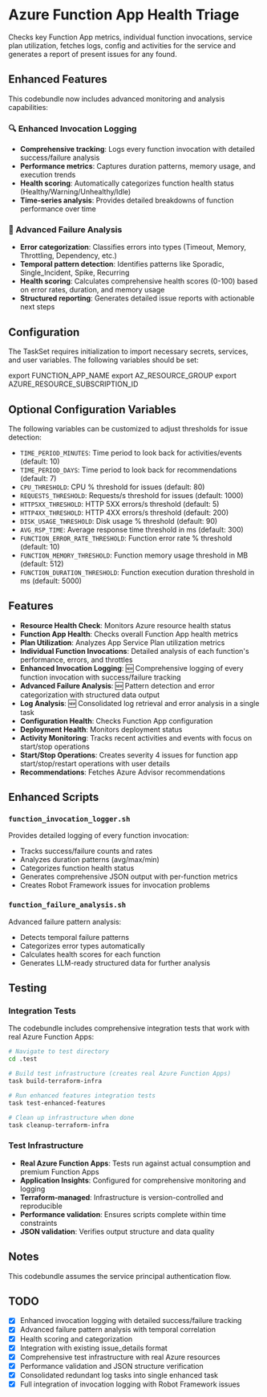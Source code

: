 # Azure Function App Health Triage
Checks key Function App metrics, individual function invocations, service plan utilization, fetches logs, config and activities for the service and generates a report of present issues for any found.

## Enhanced Features

This codebundle now includes advanced monitoring and analysis capabilities:

### 🔍 Enhanced Invocation Logging
- **Comprehensive tracking**: Logs every function invocation with detailed success/failure analysis
- **Performance metrics**: Captures duration patterns, memory usage, and execution trends
- **Health scoring**: Automatically categorizes function health status (Healthy/Warning/Unhealthy/Idle)
- **Time-series analysis**: Provides detailed breakdowns of function performance over time

### 🚨 Advanced Failure Analysis
- **Error categorization**: Classifies errors into types (Timeout, Memory, Throttling, Dependency, etc.)
- **Temporal pattern detection**: Identifies patterns like Sporadic, Single_Incident, Spike, Recurring
- **Health scoring**: Calculates comprehensive health scores (0-100) based on error rates, duration, and memory usage
- **Structured reporting**: Generates detailed issue reports with actionable next steps

## Configuration

The TaskSet requires initialization to import necessary secrets, services, and user variables. The following variables should be set:

export FUNCTION_APP_NAME
export AZ_RESOURCE_GROUP
export AZURE_RESOURCE_SUBSCRIPTION_ID

## Optional Configuration Variables

The following variables can be customized to adjust thresholds for issue detection:

- `TIME_PERIOD_MINUTES`: Time period to look back for activities/events (default: 10)
- `TIME_PERIOD_DAYS`: Time period to look back for recommendations (default: 7)
- `CPU_THRESHOLD`: CPU % threshold for issues (default: 80)
- `REQUESTS_THRESHOLD`: Requests/s threshold for issues (default: 1000)
- `HTTP5XX_THRESHOLD`: HTTP 5XX errors/s threshold (default: 5)
- `HTTP4XX_THRESHOLD`: HTTP 4XX errors/s threshold (default: 200)
- `DISK_USAGE_THRESHOLD`: Disk usage % threshold (default: 90)
- `AVG_RSP_TIME`: Average response time threshold in ms (default: 300)
- `FUNCTION_ERROR_RATE_THRESHOLD`: Function error rate % threshold (default: 10)
- `FUNCTION_MEMORY_THRESHOLD`: Function memory usage threshold in MB (default: 512)
- `FUNCTION_DURATION_THRESHOLD`: Function execution duration threshold in ms (default: 5000)

## Features

- **Resource Health Check**: Monitors Azure resource health status
- **Function App Health**: Checks overall Function App health metrics
- **Plan Utilization**: Analyzes App Service Plan utilization metrics
- **Individual Function Invocations**: Detailed analysis of each function's performance, errors, and throttles
- **Enhanced Invocation Logging**: 🆕 Comprehensive logging of every function invocation with success/failure tracking
- **Advanced Failure Analysis**: 🆕 Pattern detection and error categorization with structured data output
- **Log Analysis**: 🆕 Consolidated log retrieval and error analysis in a single task
- **Configuration Health**: Checks Function App configuration
- **Deployment Health**: Monitors deployment status
- **Activity Monitoring**: Tracks recent activities and events with focus on start/stop operations
- **Start/Stop Operations**: Creates severity 4 issues for function app start/stop/restart operations with user details
- **Recommendations**: Fetches Azure Advisor recommendations

## Enhanced Scripts

### `function_invocation_logger.sh`
Provides detailed logging of every function invocation:
- Tracks success/failure counts and rates
- Analyzes duration patterns (avg/max/min)
- Categorizes function health status
- Generates comprehensive JSON output with per-function metrics
- Creates Robot Framework issues for invocation problems

### `function_failure_analysis.sh`  
Advanced failure pattern analysis:
- Detects temporal failure patterns
- Categorizes error types automatically
- Calculates health scores for each function
- Generates LLM-ready structured data for further analysis

## Testing

### Integration Tests
The codebundle includes comprehensive integration tests that work with real Azure Function Apps:

```bash
# Navigate to test directory
cd .test

# Build test infrastructure (creates real Azure Function Apps)
task build-terraform-infra

# Run enhanced features integration tests
task test-enhanced-features

# Clean up infrastructure when done
task cleanup-terraform-infra
```

### Test Infrastructure
- **Real Azure Function Apps**: Tests run against actual consumption and premium Function Apps
- **Application Insights**: Configured for comprehensive monitoring and logging
- **Terraform-managed**: Infrastructure is version-controlled and reproducible
- **Performance validation**: Ensures scripts complete within time constraints
- **JSON validation**: Verifies output structure and data quality

## Notes

This codebundle assumes the service principal authentication flow.

## TODO

- [x] Enhanced invocation logging with detailed success/failure tracking
- [x] Advanced failure pattern analysis with temporal correlation
- [x] Health scoring and categorization
- [x] Integration with existing issue_details format
- [x] Comprehensive test infrastructure with real Azure resources
- [x] Performance validation and JSON structure verification
- [x] Consolidated redundant log tasks into single enhanced task
- [x] Full integration of invocation logging with Robot Framework issues